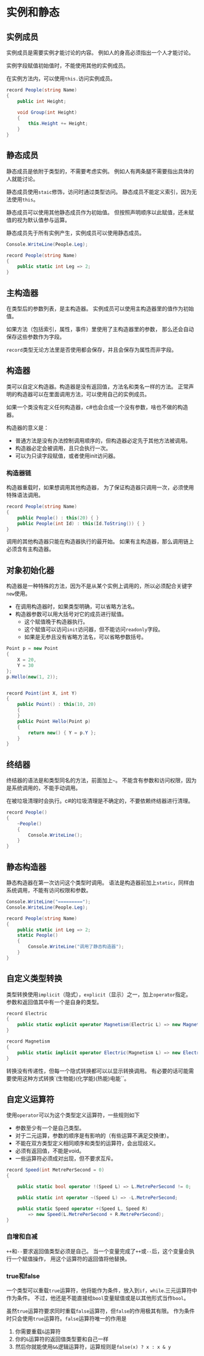 ﻿# 实例和静态

## 实例成员

实例成员是需要实例才能讨论的内容。
例如人的身高必须指出一个人才能讨论。

实例字段赋值初始值时，不能使用其他的实例成员。

在实例方法内，可以使用`this.`访问实例成员。

```csharp
record People(string Name)
{
	public int Height;

	void Group(int Height)
	{
		this.Height += Height;
	}
}
```

## 静态成员

静态成员是依附于类型的，不需要考虑实例。
例如人有两条腿不需要指出具体的人就能讨论。

静态成员使用`staic`修饰，访问时通过类型访问。
静态成员不能定义索引，因为无法使用`this`。

静态成员可以使用其他静态成员作为初始值。
但按照声明顺序以此赋值，还未赋值的视为默认值参与运算。

静态成员先于所有实例产生，实例成员可以使用静态成员。

```csharp
Console.WriteLine(People.Leg);

record People(string Name)
{
	public static int Leg => 2;
}
```

## 主构造器

在类型后的参数列表，是主构造器。
实例成员可以使用主构造器里的值作为初始值。

如果方法（包括索引，属性，事件）里使用了主构造器里的参数，
那么还会自动保存这些参数作为字段。

`record`类型无论方法里是否使用都会保存，并且会保存为属性而非字段。

## 构造器

类可以自定义构造器。构造器是没有返回值，方法名和类名一样的方法。
正常声明的构造器可以在里面调用方法，可以使用自己的实例成员。

如果一个类没有定义任何构造器，c#也会合成一个没有参数，啥也不做的构造器。

构造器的意义是：

- 普通方法是没有办法控制调用顺序的，但构造器必定先于其他方法被调用。
- 构造器必定会被调用，且只会执行一次。
- 可以为只读字段赋值，或者使用init访问器。

### 构造器链

构造器重载时，如果想调用其他构造器，
为了保证构造器只调用一次，必须使用特殊语法调用。

```csharp
record People(string Name)
{
	public People() : this(20) { }
	public People(int Id) : this(Id.ToString()) { }
}
```

调用的其他构造器只能在构造器执行的最开始。
如果有主构造器，那么调用链上必须含有主构造器。

## 对象初始化器

构造器是一种特殊的方法，因为不是从某个实例上调用的，所以必须配合关键字`new`使用。

- 在调用构造器时，如果类型明确，可以省略方法名。
- 构造器参数可以用大括号对它的成员进行赋值。
  -  这个赋值晚于构造器执行。
  -  这个赋值可以访问`init`访问器，但不能访问`readonly`字段。 
  -  如果是无参且没有省略方法名，可以省略参数括号。 

```csharp
Point p = new Point
{
	X = 20,
	Y = 30
};
p.Hello(new(1, 2));


record Point(int X, int Y)
{
	public Point() : this(10, 20)
	{
	}
	public Point Hello(Point p)
	{
		return new() { Y = p.Y };
	}
}
```


## 终结器

终结器的语法是和类型同名的方法，前面加上`~`。
不能含有参数和访问权限，因为是系统调用的，不能手动调用。

在被垃圾清理时会执行。c#的垃圾清理是不确定的，不要依赖终结器进行清理。

```csharp
record People()
{
	~People()
	{
        Console.WriteLine();
    }
}
```

## 静态构造器

静态构造器在第一次访问这个类型时调用。
语法是构造器前加上`static`，同样由系统调用，不能有访问权限和参数。

```csharp
Console.WriteLine("=========");
Console.WriteLine(People.Leg);

record People(string Name)
{
	public static int Leg => 2;
	static People()
	{
		Console.WriteLine("调用了静态构造器");
	}
}
```

## 自定义类型转换

类型转换使用`implicit`（隐式），`explicit`（显示）之一，加上`operator`指定。
参数和返回值其中有一个是自身的类型。

```csharp
record Electric
{
	public static explicit operator Magnetism(Electric L) => new Magnetism();
}

record Magnetism
{
	public static implicit operator Electric(Magnetism L) => new Electric();
}
```

转换没有传递性，但每一个隐式转换都可以以显示转换调用。
有必要的话可能需要使用这种方式转换`(生物能)(化学能)(热能)电能``。


## 自定义运算符

使用`operator`可以为这个类型定义运算符，一些规则如下
- 参数至少有一个是自己类型。
- 对于二元运算，参数的顺序是有影响的（有些运算不满足交换律）。
- 不能在双方类型定义相同顺序和类型的运算符，会出现歧义。
- 必须有返回值，不能是void。
- 一些运算符必须成对出现，但不要求互斥。

```csharp
record Speed(int MetrePerSecond = 0)
{ 

	public static bool operator !(Speed L) => L.MetrePerSecond != 0;

	public static int operator ~(Speed L) => -L.MetrePerSecond;

	public static Speed operator +(Speed L, Speed R)
		=> new Speed(L.MetrePerSecond + R.MetrePerSecond);
}
```

### 自增和自减

`++`和`--`要求返回值类型必须是自己。
当一个变量完成了`++`或`--`后，这个变量会执行一个赋值操作，
用这个运算符的返回值将他替换。

### true和false

一个类型可以重载`true`运算符，他将能作为条件，放入到`if`，`while`.三元运算符中作为条件。
不过，他还是不能直接给`bool`变量赋值或是以其他形式当作`bool`。

虽然`true`运算符要求同时重载`false`运算符，但`false`的作用极其有限。
作为条件时只会使用`true`运算符。`false`运算符唯一的作用是

1. 你需要重载`&`运算符
2. 你的`&`运算符的返回值类型要和自己一样
3. 然后你就能使用`&&`逻辑运算符，运算规则是`false(x) ? x : x & y`
